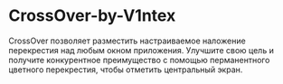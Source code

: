 # CrossOver-by-V1ntex
CrossOver позволяет разместить настраиваемое наложение перекрестия над любым окном приложения. Улучшите свою цель и получите конкурентное преимущество с помощью перманентного цветного перекрестия, чтобы отметить центральный экран.
